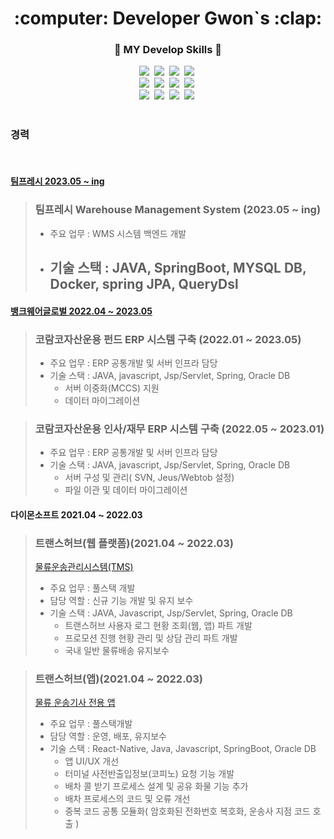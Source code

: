 <div align="center">
  <h1> :computer: Developer Gwon`s :clap: </h1>
</div>
<div align="center">
  
  ###   💪 MY Develop Skills 💪
  
  <div>
    <img src="https://img.shields.io/badge/HTML5-E34F26?style=flat-square&logo=HTML5&logoColor=white"/>&nbsp
    <img src="https://img.shields.io/badge/CSS3-1572B6?style=flat-square&logo=CSS3&logoColor=white"/>&nbsp
    <img src="https://img.shields.io/badge/StyledComponents-DB7093?style=flat-square&logo=styled-components&logoColor=white"/>&nbsp
    <img src="https://img.shields.io/badge/JavaScript-F7DF1E?style=flat-square&logo=JavaScript&logoColor=white"/>&nbsp 
    <br>
    <img src="https://img.shields.io/badge/React-61DAFB?style=flat-square&logo=React&logoColor=white"/>&nbsp
    <img src="https://img.shields.io/badge/Redux-764ABC?style=flat-square&logo=Redux&logoColor=white"/>&nbsp
    <img src="https://img.shields.io/badge/ReduxSaga-999999?style=flat-square&logo=Redux-Saga&logoColor=white"/>&nbsp
    <img src="https://img.shields.io/badge/npm-CB3837?style=flat-square&logo=npm&logoColor=white"/>&nbsp
    <br>
    <img src="https://img.shields.io/badge/Java-007396?style=flat-square&logo=Java&logoColor=white"/>&nbsp 
    <img src="https://img.shields.io/badge/Spring-6DB33F?style=flat-square&logo=Spring&logoColor=white"/>&nbsp 
    <img src="https://img.shields.io/badge/Oracle-F80000?style=flat-square&logo=Oracle&logoColor=white"/>&nbsp 
    <img src="https://img.shields.io/badge/Github-181717?style=flat-square&logo=GitHub&logoColor=white"/>&nbsp 
    
  </div>
</div>

<!-- ![Gwon's GitHub stats](https://github-readme-stats.vercel.app/api?username=gwon522&hide=contribs,prs&show_icons=true&theme=tokyonight) -->
<!-- [![Top Langs](https://github-readme-stats.vercel.app/api/top-langs/?username=gwon522&layout=compact&theme=tokyonight&langs_count=7)](https://github.com/anuraghazra/github-readme-stats) -->
      
  
<br>
<h3> 경력</h3>
<br>
<h4> <a href="https://www.teamfresh.co.kr/" target='_blank'>팀프레시 2023.05 ~ ing</a> </h4>

> ### 팀프레시 Warehouse Management System (2023.05 ~ ing)
> - 주요 업무 : WMS 시스템 백엔드 개발
> - 기술 스택 : JAVA, SpringBoot, MYSQL DB, Docker, spring JPA, QueryDsl
>   - 

<h4> <a href="https://bankwareglobal.com/" target='_blank'>뱅크웨어글로벌 2022.04 ~ 2023.05</a></h4>

> ### 코람코자산운용 펀드 ERP 시스템 구축 (2022.01 ~ 2023.05)
> - 주요 업무 : ERP 공통개발 및 서버 인프라 담당
> - 기술 스택 : JAVA, javascript, Jsp/Servlet, Spring, Oracle DB
>   - 서버 이중화(MCCS) 지원
>   - 데이터 마이그레이션

> ### 코람코자산운용 인사/재무 ERP 시스템 구축 (2022.05 ~ 2023.01)
> - 주요 업무 : ERP 공통개발 및 서버 인프라 담당
> - 기술 스택 : JAVA, javascript, Jsp/Servlet, Spring, Oracle DB
>   - 서버 구성 및 관리( SVN, Jeus/Webtob 설정)
>   - 파일 이관 및 데이터 마이그레이션

<h4> 다이몬소프트 2021.04 ~ 2022.03</h4>
  
> ### 트랜스허브(웹 플랫폼)(2021.04 ~ 2022.03)
> <a href="https://www.transhub.co.kr/main-login.do" target="_blank">물류운송관리시스템(TMS)</a> <br>
> - 주요 업무 : 풀스택 개발
> - 담당 역할 : 신규 기능 개발 및 유지 보수
> - 기술 스택 : JAVA, Javascript, Jsp/Servlet, Spring, Oracle DB
>   - 트랜스허브 사용자 로그 현황 조회(웹, 앱) 파트 개발
>   - 프로모션 진행 현황 관리 및 상담 관리 파트 개발
>   - 국내 일반 물류배송 유지보수

> ### 트랜스허브(앱)(2021.04 ~ 2022.03)
> <a href="https://play.google.com/store/apps/details?id=kr.co.shim&hl=ko&gl=US">물류 운송기사 전용 앱</a> <br>
> - 주요 업무 : 풀스택개발
> - 담당 역할 : 운영, 배포, 유지보수
> - 기술 스택 : React-Native, Java, Javascript, SpringBoot, Oracle DB
>   - 앱 UI/UX 개선
>   - 터미널 사전반출입정보(코피노) 요청 기능 개발
>   - 배차 콜 받기 프로세스 설계 및 공유 화물 기능 추가
>   - 배차 프로세스의 코드 및 오류 개선
>   - 중복 코드 공통 모듈화( 암호화된 전화번호 복호화, 운송사 지점 코드 호출 ) 
